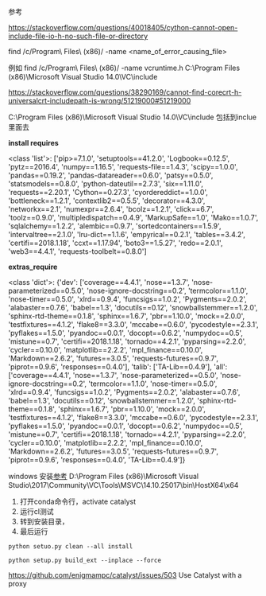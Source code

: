 参考

https://stackoverflow.com/questions/40018405/cython-cannot-open-include-file-io-h-no-such-file-or-directory

find /c/Program\ Files\ \(x86\)/ -name <name_of_error_causing_file>

例如
find /c/Program\ Files\ \(x86\)/ -name vcruntime.h
C:\Program Files (x86)\Microsoft Visual Studio 14.0\VC\include

https://stackoverflow.com/questions/38290169/cannot-find-corecrt-h-universalcrt-includepath-is-wrong/51219000#51219000

C:\Program Files (x86)\Microsoft Visual Studio 14.0\VC\include 包括到inclue里面去

**install requires**

<class 'list'>: ['pip>=7.1.0', 'setuptools==41.2.0', 'Logbook==0.12.5', 'pytz==2016.4', 'numpy==1.16.5', 'requests-file==1.4.3', 'scipy==1.0.0', 'pandas==0.19.2', 'pandas-datareader==0.6.0', 'patsy==0.5.0', 'statsmodels==0.8.0', 'python-dateutil==2.7.3', 'six==1.11.0', 'requests==2.20.1', 'Cython==0.27.3', 'cyordereddict==1.0.0', 'bottleneck==1.2.1', 'contextlib2==0.5.5', 'decorator==4.3.0', 'networkx==2.1', 'numexpr==2.6.4', 'bcolz==1.2.1', 'click==6.7', 'toolz==0.9.0', 'multipledispatch==0.4.9', 'MarkupSafe==1.0', 'Mako==1.0.7', 'sqlalchemy==1.2.2', 'alembic==0.9.7', 'sortedcontainers==1.5.9', 'intervaltree==2.1.0', 'lru-dict==1.1.6', 'empyrical==0.2.1', 'tables==3.4.2', 'certifi==2018.1.18', 'ccxt==1.17.94', 'boto3==1.5.27', 'redo==2.0.1', 'web3==4.4.1', 'requests-toolbelt==0.8.0']

**extras_require**

<class 'dict'>: {'dev': ['coverage==4.4.1', 'nose==1.3.7', 'nose-parameterized==0.5.0', 'nose-ignore-docstring==0.2', 'termcolor==1.1.0', 'nose-timer==0.5.0', 'xlrd==0.9.4', 'funcsigs==1.0.2', 'Pygments==2.0.2', 'alabaster==0.7.6', 'babel==1.3', 'docutils==0.12', 'snowballstemmer==1.2.0', 'sphinx-rtd-theme==0.1.8', 'sphinx==1.6.7', 'pbr==1.10.0', 'mock==2.0.0', 'testfixtures==4.1.2', 'flake8==3.3.0', 'mccabe==0.6.0', 'pycodestyle==2.3.1', 'pyflakes==1.5.0', 'pyandoc==0.0.1', 'docopt==0.6.2', 'numpydoc==0.5', 'mistune==0.7', 'certifi==2018.1.18', 'tornado==4.2.1', 'pyparsing==2.2.0', 'cycler==0.10.0', 'matplotlib==2.2.2', 'mpl_finance==0.10.0', 'Markdown==2.6.2', 'futures==3.0.5', 'requests-futures==0.9.7', 'piprot==0.9.6', 'responses==0.4.0'], 'talib': ['TA-Lib==0.4.9'], 'all': ['coverage==4.4.1', 'nose==1.3.7', 'nose-parameterized==0.5.0', 'nose-ignore-docstring==0.2', 'termcolor==1.1.0', 'nose-timer==0.5.0', 'xlrd==0.9.4', 'funcsigs==1.0.2', 'Pygments==2.0.2', 'alabaster==0.7.6', 'babel==1.3', 'docutils==0.12', 'snowballstemmer==1.2.0', 'sphinx-rtd-theme==0.1.8', 'sphinx==1.6.7', 'pbr==1.10.0', 'mock==2.0.0', 'testfixtures==4.1.2', 'flake8==3.3.0', 'mccabe==0.6.0', 'pycodestyle==2.3.1', 'pyflakes==1.5.0', 'pyandoc==0.0.1', 'docopt==0.6.2', 'numpydoc==0.5', 'mistune==0.7', 'certifi==2018.1.18', 'tornado==4.2.1', 'pyparsing==2.2.0', 'cycler==0.10.0', 'matplotlib==2.2.2', 'mpl_finance==0.10.0', 'Markdown==2.6.2', 'futures==3.0.5', 'requests-futures==0.9.7', 'piprot==0.9.6', 'responses==0.4.0', 'TA-Lib==0.4.9']}

windows 安装[参考](https://blog.csdn.net/Kaige_Zhao/article/details/80315697)
D:\Program Files (x86)\Microsoft Visual Studio\2017\Community\VC\Tools\MSVC\14.10.25017\bin\HostX64\x64

1. 打开conda命令行，activate catalyst
2. 运行cl测试
3. 转到安装目录，
4. 最后运行
```
python setuo.py clean --all install

python setup.py build_ext --inplace --force
```

https://github.com/enigmampc/catalyst/issues/503 Use Catalyst with a proxy

